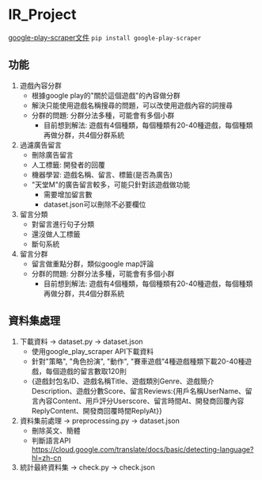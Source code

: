 # IR_Project

[google-play-scraper文件](https://pypi.org/project/google-play-scraper/) ```pip install google-play-scraper```

## 功能
1. 遊戲內容分群
    - 根據google play的"關於這個遊戲"的內容做分群
    - 解決只能使用遊戲名稱搜尋的問題，可以改使用遊戲內容的詞搜尋
    - 分群的問題: 分群分法多種，可能會有多個小群
        - 目前想到解法: 遊戲有4個種類，每個種類有20-40種遊戲，每個種類再做分群，共4個分群系統
2. 過濾廣告留言
    - 刪除廣告留言
    - 人工標籤: 開發者的回覆
    - 機器學習: 遊戲名稱、留言、標籤(是否為廣告)
    - "天堂M"的廣告留言較多，可能只針對該遊戲做功能
        - 需要增加留言數
        - dataset.json可以刪除不必要欄位
3. 留言分類
    - 對留言進行句子分類
    - 還沒做人工標籤
    - 斷句系統
4. 留言分群
    - 留言做重點分群，類似google map評論
    - 分群的問題: 分群分法多種，可能會有多個小群
        - 目前想到解法: 遊戲有4個種類，每個種類有20-40種遊戲，每個種類再做分群，共4個分群系統

## 資料集處理
1. 下載資料 -> dataset.py -> dataset.json
    - 使用google_play_scraper API下載資料
    - 針對"策略", "角色扮演", "動作", "賽車遊戲"4種遊戲種類下載20-40種遊戲，每個遊戲的留言數取120則
    - {遊戲封包名ID、遊戲名稱Title、遊戲類別Genre、遊戲簡介Description、遊戲分數Score、留言Reviews:{用戶名稱UserName、留言內容Content、用戶評分Userscore、留言時間At、開發商回覆內容ReplyContent、開發商回覆時間ReplyAt}}
2. 資料集前處理 -> preprocessing.py -> dataset.json
    - 刪除英文、簡體
    - 判斷語言API https://cloud.google.com/translate/docs/basic/detecting-language?hl=zh-cn
3. 統計最終資料集 -> check.py -> check.json